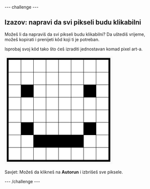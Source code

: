 --- challenge ---

## Izazov: napravi da svi pikseli budu klikabilni

Možeš li da napraviš da svi pikseli budu klikabilni? Da uštediš vrijeme, možeš kopirati i prenijeti kôd koji ti je potreban.

Isprobaj svoj kôd tako što ćeš izraditi jednostavan komad pixel art-a.

![screenshot](images/pixel-art-black-example.png)

Savjet: Možeš da klikneš na **Autorun** i izbrišeš sve piksele.

--- /challenge ---